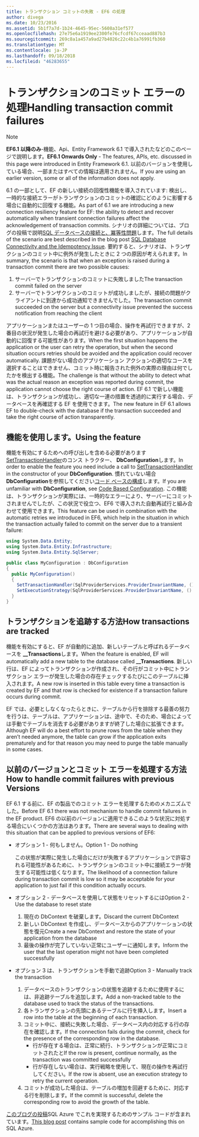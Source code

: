 ```yaml
---
title: トランザクション コミットの失敗 - EF6 の処理
author: divega
ms.date: 10/23/2016
ms.assetid: 5b1f7a7d-1b24-4645-95ec-5608a31ef577
ms.openlocfilehash: 27e75e6a1919ee2300fe76cfcdf67cceaad887b3
ms.sourcegitcommit: 269c8a1a457a9ad27b4026c22c4b1a76991fb360
ms.translationtype: MT
ms.contentlocale: ja-JP
ms.lasthandoff: 09/18/2018
ms.locfileid: "46283655"
---
```

# <a name="handling-transaction-commit-failures"></a><span data-ttu-id="06df7-102">トランザクションのコミット エラーの処理</span><span class="sxs-lookup"><span data-stu-id="06df7-102">Handling transaction commit failures</span></span>
> [!NOTE]
> <span data-ttu-id="06df7-103">**EF6.1 以降のみ**-機能、Api、Entity Framework 6.1 で導入されたなどのこのページで説明します。</span><span class="sxs-lookup"><span data-stu-id="06df7-103">**EF6.1 Onwards Only** - The features, APIs, etc. discussed in this page were introduced in Entity Framework 6.1.</span></span> <span data-ttu-id="06df7-104">以前のバージョンを使用している場合、一部またはすべての情報は適用されません。</span><span class="sxs-lookup"><span data-stu-id="06df7-104">If you are using an earlier version, some or all of the information does not apply.</span></span>  

<span data-ttu-id="06df7-105">6.1 の一部として、EF の新しい接続の回復性機能を導入されています: 検出し、一時的な接続エラーがトランザクションのコミットの確認にどのように影響する場合に自動的に回復する機能。</span><span class="sxs-lookup"><span data-stu-id="06df7-105">As part of 6.1 we are introducing a new connection resiliency feature for EF: the ability to detect and recover automatically when transient connection failures affect the acknowledgement of transaction commits.</span></span> <span data-ttu-id="06df7-106">シナリオの詳細については、ブログの投稿で説明[SQL データベースの接続と、冪等性問題](https://blogs.msdn.com/b/adonet/archive/2013/03/11/sql-database-connectivity-and-the-idempotency-issue.aspx)します。</span><span class="sxs-lookup"><span data-stu-id="06df7-106">The full details of the scenario are best described in the blog post [SQL Database Connectivity and the Idempotency Issue](https://blogs.msdn.com/b/adonet/archive/2013/03/11/sql-database-connectivity-and-the-idempotency-issue.aspx).</span></span>  <span data-ttu-id="06df7-107">要約すると、シナリオは、トランザクションのコミット中に例外が発生したときに 2 つの原因が考えられます。</span><span class="sxs-lookup"><span data-stu-id="06df7-107">In summary, the scenario is that when an exception is raised during a transaction commit there are two possible causes:</span></span>  

1. <span data-ttu-id="06df7-108">サーバーでトランザクションのコミットに失敗しました</span><span class="sxs-lookup"><span data-stu-id="06df7-108">The transaction commit failed on the server</span></span>
2. <span data-ttu-id="06df7-109">サーバーでトランザクションのコミットが成功しましたが、接続の問題がクライアントに到達から成功通知できませんでした。</span><span class="sxs-lookup"><span data-stu-id="06df7-109">The transaction commit succeeded on the server but a connectivity issue prevented the success notification from reaching the client</span></span>  

<span data-ttu-id="06df7-110">アプリケーションまたはユーザーの 1 つ目の場合、操作を再試行できますが、2 番目の状況が発生した場合の再試行を避ける必要があり、アプリケーションが自動的に回復する可能性があります。</span><span class="sxs-lookup"><span data-stu-id="06df7-110">When the first situation happens the application or the user can retry the operation, but when the second situation occurs retries should be avoided and the application could recover automatically.</span></span> <span data-ttu-id="06df7-111">課題がない場合のアプリケーション アクションの適切なコースを選択することはできません、コミット時に報告された例外の実際の理由は何でしたかを検出する機能。</span><span class="sxs-lookup"><span data-stu-id="06df7-111">The challenge is that without the ability to detect what was the actual reason an exception was reported during commit, the application cannot choose the right course of action.</span></span> <span data-ttu-id="06df7-112">EF 6.1 で新しい機能は、トランザクションが成功し、適切な一連の措置を透過的に実行する場合、データベースを再確認する EF を使用できます。</span><span class="sxs-lookup"><span data-stu-id="06df7-112">The new feature in EF 6.1 allows EF to double-check with the database if the transaction succeeded and take the right course of action transparently.</span></span>  

## <a name="using-the-feature"></a><span data-ttu-id="06df7-113">機能を使用します。</span><span class="sxs-lookup"><span data-stu-id="06df7-113">Using the feature</span></span>  

<span data-ttu-id="06df7-114">機能を有効にするためへの呼び出しを含める必要があります[SetTransactionHandler](https://msdn.microsoft.com/library/system.data.entity.dbconfiguration.setdefaulttransactionhandler.aspx)のコンス トラクター、 **DbConfiguration**します。</span><span class="sxs-lookup"><span data-stu-id="06df7-114">In order to enable the feature you need include a call to [SetTransactionHandler](https://msdn.microsoft.com/library/system.data.entity.dbconfiguration.setdefaulttransactionhandler.aspx) in the constructor of your **DbConfiguration**.</span></span> <span data-ttu-id="06df7-115">慣れていない場合**DbConfiguration**を参照してください[コード ベースの構成](~/ef6/fundamentals/configuring/code-based.md)します。</span><span class="sxs-lookup"><span data-stu-id="06df7-115">If you are unfamiliar with **DbConfiguration**, see [Code Based Configuration](~/ef6/fundamentals/configuring/code-based.md).</span></span> <span data-ttu-id="06df7-116">この機能は、トランザクションが実際には、一時的なエラーにより、サーバーにコミットされませんでしたが、この状況で役立つ、EF6 で導入された自動再試行と組み合わせて使用できます。</span><span class="sxs-lookup"><span data-stu-id="06df7-116">This feature can be used in combination with the automatic retries we introduced in EF6, which help in the situation in which the transaction actually failed to commit on the server due to a transient failure:</span></span>  

``` csharp
using System.Data.Entity;
using System.Data.Entity.Infrastructure;
using System.Data.Entity.SqlServer;

public class MyConfiguration : DbConfiguration  
{
  public MyConfiguration()  
  {  
    SetTransactionHandler(SqlProviderServices.ProviderInvariantName, () => new CommitFailureHandler());  
    SetExecutionStrategy(SqlProviderServices.ProviderInvariantName, () => new SqlAzureExecutionStrategy());  
  }  
}
```  

## <a name="how-transactions-are-tracked"></a><span data-ttu-id="06df7-117">トランザクションを追跡する方法</span><span class="sxs-lookup"><span data-stu-id="06df7-117">How transactions are tracked</span></span>  

<span data-ttu-id="06df7-118">機能を有効にすると、EF が自動的に追加、新しいテーブルと呼ばれるデータベースを **__Transactions**します。</span><span class="sxs-lookup"><span data-stu-id="06df7-118">When the feature is enabled, EF will automatically add a new table to the database called **__Transactions**.</span></span> <span data-ttu-id="06df7-119">新しい行は、EF によってトランザクションが作成され、その行がコミット中にトランザクション エラーが発生した場合の存在チェックするたびにこのテーブルに挿入されます。</span><span class="sxs-lookup"><span data-stu-id="06df7-119">A new row is inserted in this table every time a transaction is created by EF and that row is checked for existence if a transaction failure occurs during commit.</span></span>  

<span data-ttu-id="06df7-120">EF では、必要としなくなったらときに、テーブルから行を排除する最善の努力を行うは、テーブルは、アプリケーションは、途中で、そのため、場合によっては手動でテーブルを消去する必要がありますが終了した場合に拡張できます。</span><span class="sxs-lookup"><span data-stu-id="06df7-120">Although EF will do a best effort to prune rows from the table when they aren’t needed anymore, the table can grow if the application exits prematurely and for that reason you may need to purge the table manually in some cases.</span></span>  

## <a name="how-to-handle-commit-failures-with-previous-versions"></a><span data-ttu-id="06df7-121">以前のバージョンとコミット エラーを処理する方法</span><span class="sxs-lookup"><span data-stu-id="06df7-121">How to handle commit failures with previous Versions</span></span>

<span data-ttu-id="06df7-122">EF 6.1 する前に、EF の製品でのコミット エラーを処理するためのメカニズムでした。</span><span class="sxs-lookup"><span data-stu-id="06df7-122">Before EF 6.1 there was not mechanism to handle commit failures in the EF product.</span></span> <span data-ttu-id="06df7-123">EF6 の以前のバージョンに適用できるこのような状況に対処する場合にいくつかの方法はあります。</span><span class="sxs-lookup"><span data-stu-id="06df7-123">There are several ways to dealing with this situation that can be applied to previous versions of EF6:</span></span>  

* <span data-ttu-id="06df7-124">オプション 1 - 何もしません。</span><span class="sxs-lookup"><span data-stu-id="06df7-124">Option 1 - Do nothing</span></span>  

  <span data-ttu-id="06df7-125">この状態が実際に発生した場合にだけが失敗するアプリケーションで許容される可能性があるために、トランザクションのコミット中に接続エラーが発生する可能性は低くなります。</span><span class="sxs-lookup"><span data-stu-id="06df7-125">The likelihood of a connection failure during transaction commit is low so it may be acceptable for your application to just fail if this condition actually occurs.</span></span>  

* <span data-ttu-id="06df7-126">オプション 2 - データベースを使用して状態をリセットするには</span><span class="sxs-lookup"><span data-stu-id="06df7-126">Option 2 - Use the database to reset state</span></span>  

  1. <span data-ttu-id="06df7-127">現在の DbContext を破棄します。</span><span class="sxs-lookup"><span data-stu-id="06df7-127">Discard the current DbContext</span></span>  
  2. <span data-ttu-id="06df7-128">新しい DbContext を作成し、データベースからのアプリケーションの状態を復元</span><span class="sxs-lookup"><span data-stu-id="06df7-128">Create a new DbContext and restore the state of your application from the database</span></span>  
  3. <span data-ttu-id="06df7-129">最後の操作が完了していない正常にユーザーに通知します。</span><span class="sxs-lookup"><span data-stu-id="06df7-129">Inform the user that the last operation might not have been completed successfully</span></span>  

* <span data-ttu-id="06df7-130">オプション 3 は、トランザクションを手動で追跡</span><span class="sxs-lookup"><span data-stu-id="06df7-130">Option 3 - Manually track the transaction</span></span>  

  1. <span data-ttu-id="06df7-131">データベースのトランザクションの状態を追跡するために使用するには、非追跡テーブルを追加します。</span><span class="sxs-lookup"><span data-stu-id="06df7-131">Add a non-tracked table to the database used to track the status of the transactions.</span></span>  
  2. <span data-ttu-id="06df7-132">各トランザクションの先頭にあるテーブルに行を挿入します。</span><span class="sxs-lookup"><span data-stu-id="06df7-132">Insert a row into the table at the beginning of each transaction.</span></span>  
  3. <span data-ttu-id="06df7-133">コミット中に、接続に失敗した場合、データベース内の対応する行の存在を確認します。</span><span class="sxs-lookup"><span data-stu-id="06df7-133">If the connection fails during the commit, check for the presence of the corresponding row in the database.</span></span>  
     - <span data-ttu-id="06df7-134">行が存在する場合は、正常に続行、トランザクションが正常にコミットされたと</span><span class="sxs-lookup"><span data-stu-id="06df7-134">If the row is present, continue normally, as the transaction was committed successfully</span></span>  
     - <span data-ttu-id="06df7-135">行が存在しない場合は、実行戦略を使用して、現在の操作を再試行してください。</span><span class="sxs-lookup"><span data-stu-id="06df7-135">If the row is absent, use an execution strategy to retry the current operation.</span></span>  
  4. <span data-ttu-id="06df7-136">コミットが成功した場合は、テーブルの増加を回避するために、対応する行を削除します。</span><span class="sxs-lookup"><span data-stu-id="06df7-136">If the commit is successful, delete the corresponding row to avoid the growth of the table.</span></span>  

<span data-ttu-id="06df7-137">[このブログの投稿](https://blogs.msdn.com/b/adonet/archive/2013/03/11/sql-database-connectivity-and-the-idempotency-issue.aspx)SQL Azure でこれを実現するためのサンプル コードが含まれています。</span><span class="sxs-lookup"><span data-stu-id="06df7-137">[This blog post](https://blogs.msdn.com/b/adonet/archive/2013/03/11/sql-database-connectivity-and-the-idempotency-issue.aspx) contains sample code for accomplishing this on SQL Azure.</span></span>  
